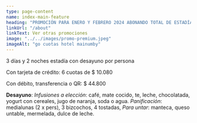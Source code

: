 ```yaml
---
type: page-content
name: index-main-feature
heading: "PROMOCIÓN PARA ENERO Y FEBRERO 2024 ABONANDO TOTAL DE ESTADÍA ANTES DEL 15/11/23"
linkUrl: "/about"
linkText: Ver otras promociones
image: "../../images/promo-premium.jpeg"
imageAlt: "go cuotas hotel mainumby"
---
```


3 días y 2 noches estadía con desayuno por persona 

Con tarjeta de crédito: 6 cuotas de $ 10.080

Con débito, transferencia o QR: $ 44.800

**Desayuno**: *Infusiones a elección*: café, mate cocido, te, leche, chocolatada, yogurt con cereales, jugo de naranja, soda o agua.
*Panificación*: medialunas (2 x pers), 3 bizcochos, 4 tostadas, *Para untar*: manteca, queso untable, mermelada, dulce de leche.